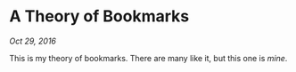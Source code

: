 # A Theory of Bookmarks
*Oct 29, 2016*

This is my theory of bookmarks. There are many like it, but this one
is *mine*.